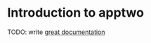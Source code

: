# Introduction to apptwo

TODO: write [great documentation](http://jacobian.org/writing/great-documentation/what-to-write/)
